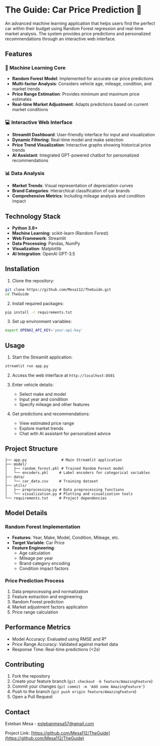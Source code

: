 # The Guide: Car Price Prediction 🚗

An advanced machine learning application that helps users find the perfect car within their budget using Random Forest regression and real-time market analysis. The system provides price predictions and personalized recommendations through an interactive web interface.

## Features

### 🤖 Machine Learning Core
- **Random Forest Model**: Implemented for accurate car price predictions
- **Multi-factor Analysis**: Considers vehicle age, mileage, condition, and market trends
- **Price Range Estimation**: Provides minimum and maximum price estimates
- **Real-time Market Adjustment**: Adapts predictions based on current market conditions

### 💻 Interactive Web Interface
- **Streamlit Dashboard**: User-friendly interface for input and visualization
- **Dynamic Filtering**: Real-time model and make selection
- **Price Trend Visualization**: Interactive graphs showing historical price trends
- **AI Assistant**: Integrated GPT-powered chatbot for personalized recommendations

### 📊 Data Analysis
- **Market Trends**: Visual representation of depreciation curves
- **Brand Categories**: Hierarchical classification of car brands
- **Comprehensive Metrics**: Including mileage analysis and condition impact

## Technology Stack

- **Python 3.8+**
- **Machine Learning**: scikit-learn (Random Forest)
- **Web Framework**: Streamlit
- **Data Processing**: Pandas, NumPy
- **Visualization**: Matplotlib
- **AI Integration**: OpenAI GPT-3.5

## Installation

1. Clone the repository:
```bash
git clone https://github.com/Mesa112/TheGuide.git
cd TheGuide
```

2. Install required packages:
```bash
pip install -r requirements.txt
```

3. Set up environment variables:
```bash
export OPENAI_API_KEY='your-api-key'
```

## Usage

1. Start the Streamlit application:
```bash
streamlit run app.py
```

2. Access the web interface at `http://localhost:8501`

3. Enter vehicle details:
   - Select make and model
   - Input year and condition
   - Specify mileage and other features

4. Get predictions and recommendations:
   - View estimated price range
   - Explore market trends
   - Chat with AI assistant for personalized advice

## Project Structure
```
├── app.py                # Main Streamlit application
├── model/
│   ├── random_forest.pkl # Trained Random Forest model
│   └── encoders.pkl     # Label encoders for categorical variables
├── data/
│   └── car_data.csv     # Training dataset
├── utils/
│   ├── preprocessing.py # Data preprocessing functions
│   └── visualization.py # Plotting and visualization tools
└── requirements.txt     # Project dependencies
```

## Model Details

### Random Forest Implementation
- **Features**: Year, Make, Model, Condition, Mileage, etc.
- **Target Variable**: Car Price
- **Feature Engineering**:
  - Age calculation
  - Mileage per year
  - Brand category encoding
  - Condition impact factors

### Price Prediction Process
1. Data preprocessing and normalization
2. Feature extraction and engineering
3. Random Forest prediction
4. Market adjustment factors application
5. Price range calculation

## Performance Metrics
- Model Accuracy: Evaluated using RMSE and R²
- Price Range Accuracy: Validated against market data
- Response Time: Real-time predictions (<2s)

## Contributing

1. Fork the repository
2. Create your feature branch (`git checkout -b feature/AmazingFeature`)
3. Commit your changes (`git commit -m 'Add some AmazingFeature'`)
4. Push to the branch (`git push origin feature/AmazingFeature`)
5. Open a Pull Request


## Contact

Esteban Mesa - [estebanmesa57@gmail.com](mailto:estebanmesa57@gmail.com)

Project Link: [https://github.com/Mesa112/TheGuide](https://github.com/Mesa112/TheGuide)
